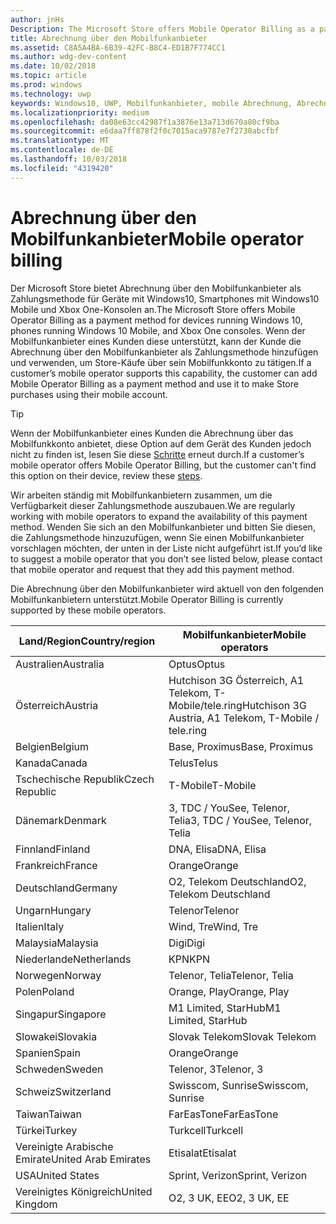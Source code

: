 ```yaml
---
author: jnHs
Description: The Microsoft Store offers Mobile Operator Billing as a payment method for mobile operators who support this capability.
title: Abrechnung über den Mobilfunkanbieter
ms.assetid: C8A5A4BA-6B39-42FC-B8C4-ED1B7F774CC1
ms.author: wdg-dev-content
ms.date: 10/02/2018
ms.topic: article
ms.prod: windows
ms.technology: uwp
keywords: Windows10, UWP, Mobilfunkanbieter, mobile Abrechnung, Abrechnung über den Mobilfunkanbieter
ms.localizationpriority: medium
ms.openlocfilehash: da08e63cc42987f1a3876e13a713d670a80cf9ba
ms.sourcegitcommit: e6daa7ff878f2f0c7015aca9787e7f2730abcfbf
ms.translationtype: MT
ms.contentlocale: de-DE
ms.lasthandoff: 10/03/2018
ms.locfileid: "4319420"
---
```

# <a name="mobile-operator-billing"></a><span data-ttu-id="d09e2-103">Abrechnung über den Mobilfunkanbieter</span><span class="sxs-lookup"><span data-stu-id="d09e2-103">Mobile operator billing</span></span>


<span data-ttu-id="d09e2-104">Der Microsoft Store bietet Abrechnung über den Mobilfunkanbieter als Zahlungsmethode für Geräte mit Windows10, Smartphones mit Windows10 Mobile und Xbox One-Konsolen an.</span><span class="sxs-lookup"><span data-stu-id="d09e2-104">The Microsoft Store offers Mobile Operator Billing as a payment method for devices running Windows 10, phones running Windows 10 Mobile, and Xbox One consoles.</span></span> <span data-ttu-id="d09e2-105">Wenn der Mobilfunkanbieter eines Kunden diese unterstützt, kann der Kunde die Abrechnung über den Mobilfunkanbieter als Zahlungsmethode hinzufügen und verwenden, um Store-Käufe über sein Mobilfunkkonto zu tätigen.</span><span class="sxs-lookup"><span data-stu-id="d09e2-105">If a customer’s mobile operator supports this capability, the customer can add Mobile Operator Billing as a payment method and use it to make Store purchases using their mobile account.</span></span>

> [!TIP]
>  <span data-ttu-id="d09e2-106">Wenn der Mobilfunkanbieter eines Kunden die Abrechnung über das Mobilfunkkonto anbietet, diese Option auf dem Gerät des Kunden jedoch nicht zu finden ist, lesen Sie diese [Schritte](http://go.microsoft.com/fwlink/p/?LinkId=523993) erneut durch.</span><span class="sxs-lookup"><span data-stu-id="d09e2-106">If a customer’s mobile operator offers Mobile Operator Billing, but the customer can't find this option on their device, review these [steps](http://go.microsoft.com/fwlink/p/?LinkId=523993).</span></span>

<span data-ttu-id="d09e2-107">Wir arbeiten ständig mit Mobilfunkanbietern zusammen, um die Verfügbarkeit dieser Zahlungsmethode auszubauen.</span><span class="sxs-lookup"><span data-stu-id="d09e2-107">We are regularly working with mobile operators to expand the availability of this payment method.</span></span> <span data-ttu-id="d09e2-108">Wenden Sie sich an den Mobilfunkanbieter und bitten Sie diesen, die Zahlungsmethode hinzuzufügen, wenn Sie einen Mobilfunkanbieter vorschlagen möchten, der unten in der Liste nicht aufgeführt ist.</span><span class="sxs-lookup"><span data-stu-id="d09e2-108">If you’d like to suggest a mobile operator that you don’t see listed below, please contact that mobile operator and request that they add this payment method.</span></span>

<span data-ttu-id="d09e2-109">Die Abrechnung über den Mobilfunkanbieter wird aktuell von den folgenden Mobilfunkanbietern unterstützt.</span><span class="sxs-lookup"><span data-stu-id="d09e2-109">Mobile Operator Billing is currently supported by these mobile operators.</span></span>

| <span data-ttu-id="d09e2-110">Land/Region</span><span class="sxs-lookup"><span data-stu-id="d09e2-110">Country/region</span></span>  | <span data-ttu-id="d09e2-111">Mobilfunkanbieter</span><span class="sxs-lookup"><span data-stu-id="d09e2-111">Mobile operators</span></span>                 |
|-----------------|----------------------------------|
| <span data-ttu-id="d09e2-112">Australien</span><span class="sxs-lookup"><span data-stu-id="d09e2-112">Australia</span></span>       | <span data-ttu-id="d09e2-113">Optus</span><span class="sxs-lookup"><span data-stu-id="d09e2-113">Optus</span></span>                            |
| <span data-ttu-id="d09e2-114">Österreich</span><span class="sxs-lookup"><span data-stu-id="d09e2-114">Austria</span></span>         | <span data-ttu-id="d09e2-115">Hutchison 3G Österreich, A1 Telekom, T-Mobile/tele.ring</span><span class="sxs-lookup"><span data-stu-id="d09e2-115">Hutchison 3G Austria, A1 Telekom, T-Mobile / tele.ring</span></span>  |
| <span data-ttu-id="d09e2-116">Belgien</span><span class="sxs-lookup"><span data-stu-id="d09e2-116">Belgium</span></span>         | <span data-ttu-id="d09e2-117">Base, Proximus</span><span class="sxs-lookup"><span data-stu-id="d09e2-117">Base, Proximus</span></span>                   |
| <span data-ttu-id="d09e2-118">Kanada</span><span class="sxs-lookup"><span data-stu-id="d09e2-118">Canada</span></span>          | <span data-ttu-id="d09e2-119">Telus</span><span class="sxs-lookup"><span data-stu-id="d09e2-119">Telus</span></span>                            |
| <span data-ttu-id="d09e2-120">Tschechische Republik</span><span class="sxs-lookup"><span data-stu-id="d09e2-120">Czech Republic</span></span>  | <span data-ttu-id="d09e2-121">T-Mobile</span><span class="sxs-lookup"><span data-stu-id="d09e2-121">T-Mobile</span></span>                         |
| <span data-ttu-id="d09e2-122">Dänemark</span><span class="sxs-lookup"><span data-stu-id="d09e2-122">Denmark</span></span>         | <span data-ttu-id="d09e2-123">3, TDC / YouSee, Telenor, Telia</span><span class="sxs-lookup"><span data-stu-id="d09e2-123">3, TDC / YouSee, Telenor, Telia</span></span>  |
| <span data-ttu-id="d09e2-124">Finnland</span><span class="sxs-lookup"><span data-stu-id="d09e2-124">Finland</span></span>         | <span data-ttu-id="d09e2-125">DNA, Elisa</span><span class="sxs-lookup"><span data-stu-id="d09e2-125">DNA, Elisa</span></span>                       |
| <span data-ttu-id="d09e2-126">Frankreich</span><span class="sxs-lookup"><span data-stu-id="d09e2-126">France</span></span>          | <span data-ttu-id="d09e2-127">Orange</span><span class="sxs-lookup"><span data-stu-id="d09e2-127">Orange</span></span>                           |
| <span data-ttu-id="d09e2-128">Deutschland</span><span class="sxs-lookup"><span data-stu-id="d09e2-128">Germany</span></span>         | <span data-ttu-id="d09e2-129">O2, Telekom Deutschland</span><span class="sxs-lookup"><span data-stu-id="d09e2-129">O2, Telekom Deutschland</span></span>          |
| <span data-ttu-id="d09e2-130">Ungarn</span><span class="sxs-lookup"><span data-stu-id="d09e2-130">Hungary</span></span>         | <span data-ttu-id="d09e2-131">Telenor</span><span class="sxs-lookup"><span data-stu-id="d09e2-131">Telenor</span></span>                          |
| <span data-ttu-id="d09e2-132">Italien</span><span class="sxs-lookup"><span data-stu-id="d09e2-132">Italy</span></span>           | <span data-ttu-id="d09e2-133">Wind, Tre</span><span class="sxs-lookup"><span data-stu-id="d09e2-133">Wind, Tre</span></span>                        |
| <span data-ttu-id="d09e2-134">Malaysia</span><span class="sxs-lookup"><span data-stu-id="d09e2-134">Malaysia</span></span>        | <span data-ttu-id="d09e2-135">Digi</span><span class="sxs-lookup"><span data-stu-id="d09e2-135">Digi</span></span>                             |
| <span data-ttu-id="d09e2-136">Niederlande</span><span class="sxs-lookup"><span data-stu-id="d09e2-136">Netherlands</span></span>     | <span data-ttu-id="d09e2-137">KPN</span><span class="sxs-lookup"><span data-stu-id="d09e2-137">KPN</span></span>                              |
| <span data-ttu-id="d09e2-138">Norwegen</span><span class="sxs-lookup"><span data-stu-id="d09e2-138">Norway</span></span>          | <span data-ttu-id="d09e2-139">Telenor, Telia</span><span class="sxs-lookup"><span data-stu-id="d09e2-139">Telenor, Telia</span></span>                   |
| <span data-ttu-id="d09e2-140">Polen</span><span class="sxs-lookup"><span data-stu-id="d09e2-140">Poland</span></span>          | <span data-ttu-id="d09e2-141">Orange, Play</span><span class="sxs-lookup"><span data-stu-id="d09e2-141">Orange, Play</span></span>                     |
| <span data-ttu-id="d09e2-142">Singapur</span><span class="sxs-lookup"><span data-stu-id="d09e2-142">Singapore</span></span>       | <span data-ttu-id="d09e2-143">M1 Limited, StarHub</span><span class="sxs-lookup"><span data-stu-id="d09e2-143">M1 Limited, StarHub</span></span>              |
| <span data-ttu-id="d09e2-144">Slowakei</span><span class="sxs-lookup"><span data-stu-id="d09e2-144">Slovakia</span></span>        | <span data-ttu-id="d09e2-145">Slovak Telekom</span><span class="sxs-lookup"><span data-stu-id="d09e2-145">Slovak Telekom</span></span>                   |
| <span data-ttu-id="d09e2-146">Spanien</span><span class="sxs-lookup"><span data-stu-id="d09e2-146">Spain</span></span>           | <span data-ttu-id="d09e2-147">Orange</span><span class="sxs-lookup"><span data-stu-id="d09e2-147">Orange</span></span>                           |
| <span data-ttu-id="d09e2-148">Schweden</span><span class="sxs-lookup"><span data-stu-id="d09e2-148">Sweden</span></span>          | <span data-ttu-id="d09e2-149">Telenor, 3</span><span class="sxs-lookup"><span data-stu-id="d09e2-149">Telenor, 3</span></span>                       |
| <span data-ttu-id="d09e2-150">Schweiz</span><span class="sxs-lookup"><span data-stu-id="d09e2-150">Switzerland</span></span>     | <span data-ttu-id="d09e2-151">Swisscom, Sunrise</span><span class="sxs-lookup"><span data-stu-id="d09e2-151">Swisscom, Sunrise</span></span>                |
| <span data-ttu-id="d09e2-152">Taiwan</span><span class="sxs-lookup"><span data-stu-id="d09e2-152">Taiwan</span></span>          | <span data-ttu-id="d09e2-153">FarEasTone</span><span class="sxs-lookup"><span data-stu-id="d09e2-153">FarEasTone</span></span>                       |
| <span data-ttu-id="d09e2-154">Türkei</span><span class="sxs-lookup"><span data-stu-id="d09e2-154">Turkey</span></span>          | <span data-ttu-id="d09e2-155">Turkcell</span><span class="sxs-lookup"><span data-stu-id="d09e2-155">Turkcell</span></span>                         |
| <span data-ttu-id="d09e2-156">Vereinigte Arabische Emirate</span><span class="sxs-lookup"><span data-stu-id="d09e2-156">United Arab Emirates</span></span> | <span data-ttu-id="d09e2-157">Etisalat</span><span class="sxs-lookup"><span data-stu-id="d09e2-157">Etisalat</span></span>                    |
| <span data-ttu-id="d09e2-158">USA</span><span class="sxs-lookup"><span data-stu-id="d09e2-158">United States</span></span>   | <span data-ttu-id="d09e2-159">Sprint, Verizon</span><span class="sxs-lookup"><span data-stu-id="d09e2-159">Sprint, Verizon</span></span>                  |
| <span data-ttu-id="d09e2-160">Vereinigtes Königreich</span><span class="sxs-lookup"><span data-stu-id="d09e2-160">United Kingdom</span></span>  | <span data-ttu-id="d09e2-161">O2, 3 UK, EE</span><span class="sxs-lookup"><span data-stu-id="d09e2-161">O2, 3 UK, EE</span></span>                     |

 



 


 

 




